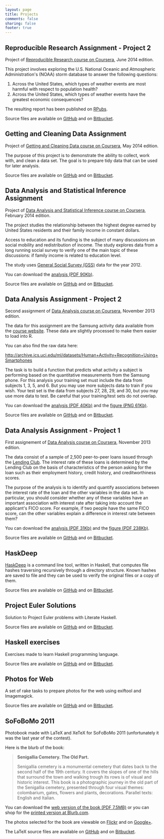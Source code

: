 ```yaml
---
layout: page
title: Projects
comments: false
sharing: false
footer: true
---
```


Reproducible Research Assignment - Project 2
--------------------------------------------
Project of [Reproducible Research course on Coursera](https://www.coursera.org/course/repdata), June 2014 edition.

This project involves exploring the U.S. National Oceanic and Atmospheric Administration's
(NOAA) storm database to answer the following questions:

1. Across the United States, which types of weather events are most harmful with respect to population health?
2. Across the United States, which types of weather events have the greatest economic consequences?

The resulting report has been published on [RPubs](http://rpubs.com/maurotrb/20463).

Source files are available on
[GitHub](https://github.com/maurotrb/RepData_PeerAssessment2.git "RepData_PeerAssessment2 on github")
and on
[Bitbucket](https://bitbucket.org/maurotrb/repdata_peerassessment2.git "RepData_PeerAssessment2 on bitbucket").

Getting and Cleaning Data Assignment
------------------------------------
Project of [Getting and Cleaning Data course on Coursera](https://www.coursera.org/course/getdata), May 2014 edition.

The purpose of this project is to demonstrate the ability to collect, work with, and clean a data set.
The goal is to prepare tidy data that can be used for later analysis.

Source files are available on
[GitHub](https://github.com/maurotrb/getting-cleaning-data-2014-project "getting-cleaning-data-2014-project on github")
and on
[Bitbucket](https://bitbucket.org/maurotrb/getting-cleaning-data-2014-project "getting-cleaning-data-2014-project on bitbucket").

Data Analysis and Statistical Inference Assignment
--------------------------------------------------
Project of [Data Analysis and Statistical Inference course on Coursera](https://www.coursera.org/course/statistics), February 2014 edition.

The project studies the relationship between the highest degree earned by United
States residents and their family income in constant dollars.

Access to education and its funding is the subject of many discussions on social
mobility and redistribution of income. The study explores data from a long running
social survey to verify one of the main topic of these discussions: if family
income is related to education level.

The study uses [General Social Survey (GSS)](http://www3.norc.org/gss+website/)
data for the year 2012.

You can download the
[analysis (PDF 90Kb)](/downloads/documents/mt-data-analysis-2014.pdf "Data Analysis and Statistical Inference Assignment PDF").

Source files are available on
[GitHub](https://github.com/maurotrb/data-analysis-statistical-inference-2014-project "data-analysis-statistical-inference-2014-project on github")
and on
[Bitbucket](https://bitbucket.org/maurotrb/data-analysis-statistical-inference-2014-project "data-analysis-statistical-inference-2014-project on bitbucket").

Data Analysis Assignment - Project 2
------------------------------------
Second assignment of [Data Analysis course on Coursera](https://www.coursera.org/course/dataanalysis),
November 2013 edition.

The data for this assignment are the Samsung activity data available from the
[course website](https://spark-public.s3.amazonaws.com/dataanalysis/samsungData.rda).
These data are slightly processed to make them easier to load into R.

You can also find the raw data here:

<http://archive.ics.uci.edu/ml/datasets/Human+Activity+Recognition+Using+Smartphones>

The task is to build a function that predicts what activity a subject is performing
based on the quantitative measurements from the Samsung phone. For this analysis
your training set must include the data from subjects 1, 3, 5, and 6.
But you may use more subjects data to train if you wish. Your test set is the data
from subjects 27, 28, 29, and 30, but you may use more data to test. Be careful
that your training/test sets do not overlap.

You can download the
[analysis (PDF 40Kb)](/downloads/documents/mt-data-analysis-2013-p2.pdf "Data Analysis Assignment Project 2 PDF")
and the
[figure (PNG 61Kb)](/downloads/documents/mt-data-analysis-2013-p2-figure.png "Data Analysis Assignment Project 2 Figure PNG").

Source files are available on
[GitHub](https://github.com/maurotrb/data-analysis-2013-project2 "data-analysis-2013-project2 on github")
and on
[Bitbucket](https://bitbucket.org/maurotrb/data-analysis-2013-project2 "data-analysis-2013-project2 on bitbucket").

Data Analysis Assignment - Project 1
------------------------------------
First assignement of [Data Analysis course on Coursera](https://www.coursera.org/course/dataanalysis),
November 2013 edition.

The data consist of a sample of 2,500 peer-to-peer loans issued through the
[Lending Club](https://www.lendingclub.com/home.action).
The interest rate of these loans is determined by the Lending Club on the basis
of characteristics of the person asking for the loan such as their employment history,
credit history, and creditworthiness scores.

The purpose of the analysis is to identify and quantify associations between
the interest rate of the loan and the other variables in the data set.
In particular, you should consider whether any of these variables have an important
association with interest rate after taking into account the applicant's FICO score.
For example, if two people have the same FICO score, can the other variables explain
a difference in interest rate between them?

You can download the
[analysis (PDF 31Kb)](/downloads/documents/mt-data-analysis-2013-p1.pdf "Data Analysis Assignment Project 1 PDF")
and the
[figure (PDF 238Kb)](/downloads/documents/mt-data-analysis-2013-p1-figure.pdf "Data Analysis Assignment Project 1 Figure PDF").

Source files are available on
[GitHub](https://github.com/maurotrb/data-analysis-2013-project1 "data-analysis-2013-project1 on github")
and on
[Bitbucket](https://bitbucket.org/maurotrb/data-analysis-2013-project1 "data-analysis-2013-project1 on bitbucket").

HaskDeep
--------
[HaskDeep](http://hackage.haskell.org/package/haskdeep "haskdeep on hackagedb")
is a command line tool, written in Haskell, that computes file hashes traversing
recursively through a directory structure.
Known hashes are saved to file and they can be used to verify the original files
or a copy of them.

Source files are available on
[GitHub](https://github.com/maurotrb/haskdeep "haskdeep on github")
and on
[Bitbucket](https://bitbucket.org/maurotrb/haskdeep "haskdeep on bitbucket").

Project Euler Solutions
-----------------------
Solution to Project Euler problems with Literate Haskell.

Source files are available on
[GitHub](https://github.com/maurotrb/mt-euler "mt-euler on github")
and on
[Bitbucket](https://bitbucket.org/maurotrb/mt-euler "mt-euler on bitbucket").

Haskell exercises
-----------------
Exercises made to learn Haskell programming language.

Source files are available on
[GitHub](https://github.com/maurotrb/hs-exercises "hs-exercises on github")
and on
[Bitbucket](https://bitbucket.org/maurotrb/hs-exercises "hs-exercises on bitbucket").

Photos for Web
--------------
A set of rake tasks to prepare photos for the web using exiftool and Imagemagick.

Source files are available on
[GitHub](https://github.com/maurotrb/photos4web "photos4web on github")
and on
[Bitbucket](https://bitbucket.org/maurotrb/photos4web "photos4web on bitbucket").

SoFoBoMo 2011
-------------
Photobook made with LaTeX and XeTeX for SoFoBoMo 2011 (unfortunately it was
the last year of the contest).

Here is the blurb of the book:

> __Senigallia Cemetery. The Old Part.__
>
> Senigallia cemetery is a monumental cemetery that dates back to the second
> half of the 19th century. It covers the slopes of one of the hills that
> surround the town and walking trough its rows is of visual and historic
> interest. This book is a photographic journey in the old part of the
> Senigallia cemetery, presented through four visual themes: colombarium, gates,
> flowers and plants, decorations. Parallel texts: English and Italian.

You can download the
[web version of the book (PDF 7.5MB)](/downloads/documents/mt-sofobomo11.pdf "Senigallia Cemetery Book - Web version")
or you can shop for the
[printed version at Blurb.com](http://www.blurb.com/bookstore/detail/2475140 "Senigallia Cemetery Book at Blurb").

The photos selected for the book are viewable on
[Flickr](http://www.flickr.com/photos/maurot/sets/72157627502290161/ "Senigallia Cemetery photos on flickr")
and on
[Google+](https://plus.google.com/u/0/photos/100820707243557656600/albums/5649379085197453729 "Senigallia Cemetery photos on Google+").

The LaTeX source files are available on
[GitHub](https://github.com/maurotrb/sofobomo2011 "SoFoBoMo2011 on github")
and on
[Bitbucket](https://bitbucket.org/maurotrb/sofobomo2011 "SoFoBoMo2011 on bitbucket").
